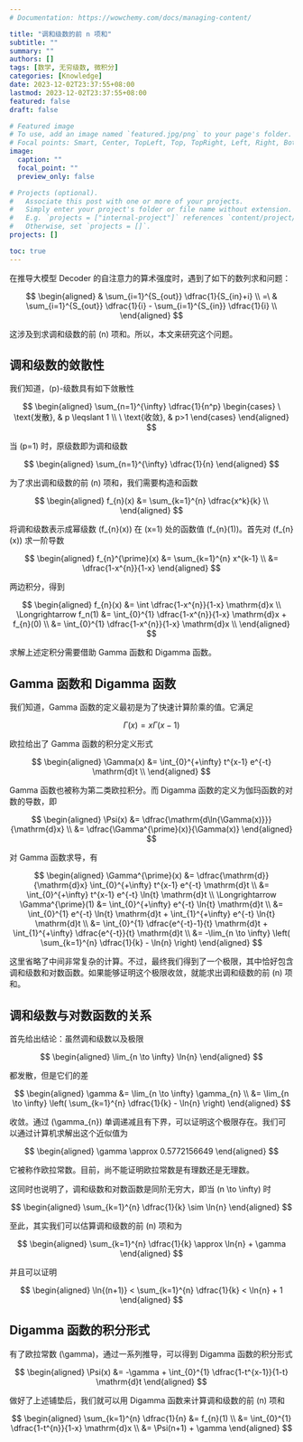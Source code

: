 ```yaml
---
# Documentation: https://wowchemy.com/docs/managing-content/

title: "调和级数的前 n 项和"
subtitle: ""
summary: ""
authors: []
tags: [数学, 无穷级数, 微积分]
categories: [Knowledge]
date: 2023-12-02T23:37:55+08:00
lastmod: 2023-12-02T23:37:55+08:00
featured: false
draft: false

# Featured image
# To use, add an image named `featured.jpg/png` to your page's folder.
# Focal points: Smart, Center, TopLeft, Top, TopRight, Left, Right, BottomLeft, Bottom, BottomRight.
image:
  caption: ""
  focal_point: ""
  preview_only: false

# Projects (optional).
#   Associate this post with one or more of your projects.
#   Simply enter your project's folder or file name without extension.
#   E.g. `projects = ["internal-project"]` references `content/project/deep-learning/index.md`.
#   Otherwise, set `projects = []`.
projects: []

toc: true
---
```


在推导大模型 Decoder 的自注意力的算术强度时，遇到了如下的数列求和问题：

$$
\begin{aligned}
    & \sum_{i=1}^{S_{out}} \dfrac{1}{S_{in}+i} \\
    =\ & \sum_{i=1}^{S_{out}} \dfrac{1}{i} - \sum_{i=1}^{S_{in}} \dfrac{1}{i} \\
\end{aligned}
$$

这涉及到求调和级数的前 \(n\) 项和。所以，本文来研究这个问题。

<!--more-->

## 调和级数的敛散性

我们知道，\(p\)-级数具有如下敛散性

$$
\begin{aligned}
    \sum_{n=1}^{\infty} \dfrac{1}{n^p} \begin{cases}
        \ \text{发散}, & p \leqslant 1 \\
        \ \text{收敛}, & p>1 
    \end{cases}
\end{aligned}
$$

当 \(p=1\) 时，原级数即为调和级数

$$
\begin{aligned}
    \sum_{n=1}^{\infty} \dfrac{1}{n}
\end{aligned}
$$

为了求出调和级数的前 \(n\) 项和，我们需要构造和函数

$$
\begin{aligned}
    f_{n}(x) &= \sum_{k=1}^{n} \dfrac{x^k}{k} \\
\end{aligned}
$$

将调和级数表示成幂级数 \(f_{n}(x)\) 在 \(x=1\) 处的函数值 \(f_{n}(1)\)。首先对 \(f_{n}(x)\) 求一阶导数

$$
\begin{aligned}
    f_{n}^{\prime}(x) &= \sum_{k=1}^{n} x^{k-1} \\
    &= \dfrac{1-x^{n}}{1-x}
\end{aligned}
$$

两边积分，得到

$$
\begin{aligned}
    f_{n}(x) &= \int \dfrac{1-x^{n}}{1-x} \mathrm{d}x \\
    \Longrightarrow f_n(1) &= \int_{0}^{1} \dfrac{1-x^{n}}{1-x} \mathrm{d}x + f_{n}(0) \\
    &= \int_{0}^{1} \dfrac{1-x^{n}}{1-x} \mathrm{d}x \\
\end{aligned}
$$

求解上述定积分需要借助 Gamma 函数和 Digamma 函数。

## Gamma 函数和 Digamma 函数

我们知道，Gamma 函数的定义最初是为了快速计算阶乘的值。它满足

$$
\Gamma(x) = x \Gamma(x-1)
$$

欧拉给出了 Gamma 函数的积分定义形式

$$
\begin{aligned}
    \Gamma(x) &= \int_{0}^{+\infty} t^{x-1} e^{-t} \mathrm{d}t \\
\end{aligned}
$$

Gamma 函数也被称为第二类欧拉积分。而 Digamma 函数的定义为伽玛函数的对数的导数，即

$$
\begin{aligned}
    \Psi(x) &= \dfrac{\mathrm{d\ln{\Gamma(x)}}}{\mathrm{d}x} \\
    &= \dfrac{\Gamma^{\prime}(x)}{\Gamma(x)}
\end{aligned}
$$

对 Gamma 函数求导，有

$$
\begin{aligned}
    \Gamma^{\prime}(x) &= \dfrac{\mathrm{d}}{\mathrm{d}x} \int_{0}^{+\infty} t^{x-1} e^{-t} \mathrm{d}t \\
    &= \int_{0}^{+\infty} t^{x-1} e^{-t} \ln{t} \mathrm{d}t \\
    \Longrightarrow \Gamma^{\prime}(1) &= \int_{0}^{+\infty} e^{-t} \ln{t} \mathrm{d}t \\
    &= \int_{0}^{1} e^{-t} \ln{t} \mathrm{d}t + \int_{1}^{+\infty} e^{-t} \ln{t} \mathrm{d}t \\
    &= \int_{0}^{1} \dfrac{e^{-t}-1}{t} \mathrm{d}t + \int_{1}^{+\infty} \dfrac{e^{-t}}{t} \mathrm{d}t \\
    &= -\lim_{n \to \infty} \left(
        \sum_{k=1}^{n} \dfrac{1}{k} - \ln{n}
    \right)
\end{aligned}
$$

这里省略了中间非常复杂的计算。不过，最终我们得到了一个极限，其中恰好包含调和级数和对数函数。如果能够证明这个极限收敛，就能求出调和级数的前 \(n\) 项和。

## 调和级数与对数函数的关系

首先给出结论：虽然调和级数以及极限

$$
\begin{aligned}
    \lim_{n \to \infty} \ln{n}
\end{aligned}
$$

都发散，但是它们的差

$$
\begin{aligned}
    \gamma &= \lim_{n \to \infty} \gamma_{n} \\
    &= \lim_{n \to \infty} \left( \sum_{k=1}^{n} \dfrac{1}{k} - \ln{n} \right)
\end{aligned}
$$

收敛。通过 \(\gamma_{n}\) 单调递减且有下界，可以证明这个极限存在。我们可以通过计算机求解出这个近似值为

$$
\begin{aligned}
  \gamma \approx 0.5772156649
\end{aligned}
$$

它被称作欧拉常数。目前，尚不能证明欧拉常数是有理数还是无理数。

这同时也说明了，调和级数和对数函数是同阶无穷大，即当 \(n \to \infty\) 时

$$
\begin{aligned}
    \sum_{k=1}^{n} \dfrac{1}{k} \sim \ln{n}
\end{aligned}
$$

至此，其实我们可以估算调和级数的前 \(n\) 项和为

$$
\begin{aligned}
    \sum_{k=1}^{n} \dfrac{1}{k} \approx \ln{n} + \gamma
\end{aligned}
$$

并且可以证明

$$
\begin{aligned}
    \ln{(n+1)} < \sum_{k=1}^{n} \dfrac{1}{k} < \ln{n} + 1
\end{aligned}
$$

## Digamma 函数的积分形式

有了欧拉常数 \(\gamma\)，通过一系列推导，可以得到 Digamma 函数的积分形式

$$
\begin{aligned}
    \Psi(x) &= -\gamma + \int_{0}^{1} \dfrac{1-t^{x-1}}{1-t} \mathrm{d}t 
\end{aligned}
$$

做好了上述铺垫后，我们就可以用 Digamma 函数来计算调和级数的前 \(n\) 项和

$$
\begin{aligned}
    \sum_{k=1}^{n} \dfrac{1}{n} &= f_{n}(1) \\
    &= \int_{0}^{1} \dfrac{1-t^{n}}{1-x} \mathrm{d}x \\
    &= \Psi(n+1) + \gamma
\end{aligned}
$$
